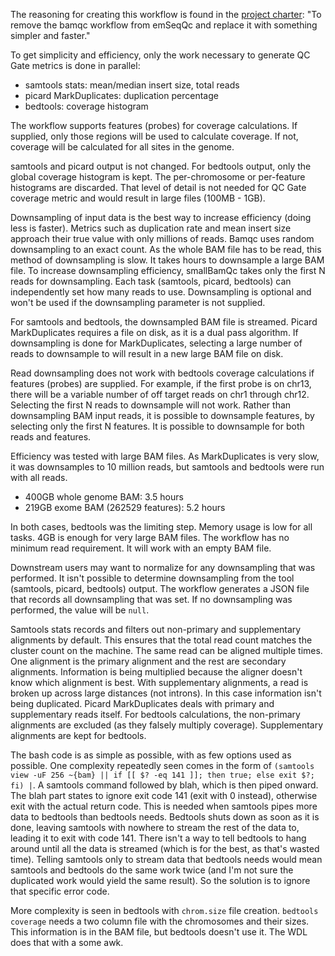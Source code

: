 The reasoning for creating this workflow is found in the [project charter](https://docs.google.com/document/d/1wNfZL1yIn2HO5O6AVxXCGK-won5Nx_e5V98KUI4dUNk/edit#heading=h.cyxk68tr97gk): "To remove the bamqc workflow from emSeqQc and replace it with something simpler and faster."

To get simplicity and efficiency, only the work necessary to generate QC Gate metrics is done in parallel:

- samtools stats: mean/median insert size, total reads
- picard MarkDuplicates: duplication percentage
- bedtools: coverage histogram

The workflow supports features (probes) for coverage calculations. If supplied, only those regions will be used to calculate coverage. If not, coverage will be calculated for all sites in the genome.

samtools and picard output is not changed. For bedtools output, only the global coverage histogram is kept. The per-chromosome or per-feature histograms are discarded. That level of detail is not needed for QC Gate coverage metric and would result in large files (100MB - 1GB).

Downsampling of input data is the best way to increase efficiency (doing less is faster). Metrics such as duplication rate and mean insert size approach their true value with only millions of reads. Bamqc uses random downsampling to an exact count. As the whole BAM file has to be read, this method of downsampling is slow. It takes hours to downsample a large BAM file. To increase downsampling efficiency, smallBamQc takes only the first N reads for downsampling. Each task (samtools, picard, bedtools) can independently set how many reads to use. Downsampling is optional and won't be used if the downsampling parameter is not supplied. 

For samtools and bedtools, the downsampled BAM file is streamed. Picard MarkDuplicates requires a file on disk, as it is a dual pass algorithm. If downsampling is done for MarkDuplicates, selecting a large number of reads to downsample to will result in a new large BAM file on disk.

Read downsampling does not work with bedtools coverage calculations if features (probes) are supplied. For example, if the first probe is on chr13, there will be a variable number of off target reads on chr1 through chr12. Selecting the first N reads to downsample will not work. Rather than downsampling BAM input reads, it is possible to downsample features, by selecting only the first N features. It is possible to downsample for both reads and features.

Efficiency was tested with large BAM files. As MarkDuplicates is very slow, it was downsamples to 10 million reads, but samtools and bedtools were run with all reads.

- 400GB whole genome BAM: 3.5 hours
- 219GB exome BAM (262529 features): 5.2 hours

In both cases, bedtools was the limiting step. Memory usage is low for all tasks. 4GB is enough for very large BAM files. The workflow has no minimum read requirement. It will work with an empty BAM file.

Downstream users may want to normalize for any downsampling that was performed. It isn't possible to determine downsampling from the tool (samtools, picard, bedtools) output. The workflow generates a JSON file that records all downsampling that was set. If no downsampling was performed, the value will be `null`.

Samtools stats records and filters out non-primary and supplementary alignments by default. This ensures that the total read count matches the cluster count on the machine. The same read can be aligned multiple times. One alignment is the primary alignment and the rest are secondary alignments. Information is being multiplied because the aligner doesn't know which alignment is best. With supplementary alignments, a read is broken up across large distances (not introns). In this case information isn't being duplicated. Picard MarkDuplicates deals with primary and supplementary reads itself. For bedtools calculations, the non-primary alignments are excluded (as they falsely multiply coverage). Supplementary alignments are kept for bedtools.

The bash code is as simple as possible, with as few options used as possible. One complexity repeatedly seen comes in the form of `(samtools view -uF 256 ~{bam} || if [[ $? -eq 141 ]]; then true; else exit $?; fi) |`. A samtools command followed by blah, which is then piped onward. The blah part states to ignore exit code 141 (exit with 0 instead), otherwise exit with the actual return code. This is needed when samtools pipes more data to bedtools than bedtools needs. Bedtools shuts down as soon as it is done, leaving samtools with nowhere to stream the rest of the data to, leading it to exit with code 141. There isn't a way to tell bedtools to hang around until all the data is streamed (which is for the best, as that's wasted time). Telling samtools only to stream data that bedtools needs would mean samtools and bedtools do the same work twice (and I'm not sure the duplicated work would yield the same result). So the solution is to ignore that specific error code.

More complexity is seen in bedtools with `chrom.size` file creation. `bedtools coverage` needs a two column file with the chromosomes and their sizes. This information is in the BAM file, but bedtools doesn't use it. The WDL does that with a some awk.